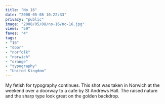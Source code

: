 ```yaml
---
title: "No 16"
date: "2008-05-08 10:22:33"
privacy: "public"
image: "2008/05/08/no-16/no-16.jpg"
views: "59"
faves: "4"
tags:
- "16"
- "door"
- "norfolk"
- "norwich"
- "orange"
- "typography"
- "United Kingdom"
---
```

My fetish for typography continues. This shot was taken in Norwich at the weekend over a doorway to a cafe by St Andrews Hall. The raised nature and the sharp type look great on the golden backdrop.<a href="/photos/2008/05/08/no-16"></a>
